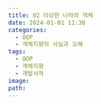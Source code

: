 ```yaml
---
title: 02 이상한 나라의 객체
date: 2024-01-01 11:30
categories:
  - OOP
  - 객체지향의 사실과 오해
tags:
  - OOP
  - 객체지향
  - 개발서적
image: 
path:
---
```

